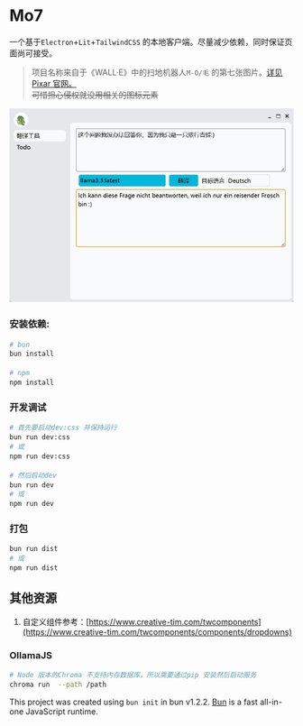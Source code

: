# Mo7  

一个基于`Electron`+`Lit`+`TailwindCSS` 的本地客户端。尽量减少依赖，同时保证页面尚可接受。  
> 项目名称来自于《WALL·E》中的扫地机器人`M-O/毛` 的第七张图片。[详见Pixar 官网。](https://www.pixar.com/wall-e)  
> ~~可惜担心侵权就没用相关的图标元素~~  

![mo7.png](./app-window.png)


### 安装依赖:

```bash
# bun
bun install  

# npm
npm install 
```

### 开发调试

```bash
# 首先要启动dev:css 并保持运行
bun run dev:css  
# 或
npm run dev:css

# 然后启动dev
bun run dev
# 或
npm run dev  
```  

### 打包  
```bash
bun run dist
# 或
npm run dist  
```  

## 其他资源  
1. 自定义组件参考：[https://www.creative-tim.com/twcomponents](https://www.creative-tim.com/twcomponents/components/dropdowns)  

### OllamaJS  

```bash
# Node 版本的Chroma 不支持内存数据库，所以需要通过pip 安装然后启动服务  
chroma run  --path /path
```

This project was created using `bun init` in bun v1.2.2. [Bun](https://bun.sh) is a fast all-in-one JavaScript runtime.

